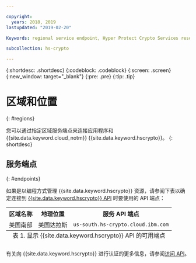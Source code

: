 ```yaml
---

copyright:
  years: 2018, 2019
lastupdated: "2019-02-20"

Keywords: regional service endpoint, Hyper Protect Crypto Services resources, API endpoints

subcollection: hs-crypto

---
```


{:shortdesc: .shortdesc}
{:codeblock: .codeblock}
{:screen: .screen}
{:new_window: target="_blank"}
{:pre: .pre}
{:tip: .tip}

# 区域和位置
{: #regions}

您可以通过指定区域服务端点来连接应用程序和 {{site.data.keyword.cloud_notm}} {{site.data.keyword.hscrypto}}。
{: shortdesc}

<!-- ## Available regions
{: #available-regions}

{{site.data.keyword.hscrypto}} is available in the following regions and locations: -->


## 服务端点
{: #endpoints}

如果是以编程方式管理 {{site.data.keyword.hscrypto}} 资源，请参阅下表以确定连接到 [{{site.data.keyword.hscrypto}} API](https://{DomainName}/apidocs/hs-crypto) 时要使用的 API 端点：

<table>
    <tr>
        <th>区域名称</th>
        <th>地理位置
</th>
        <th>服务 API 端点</th>
    </tr>
  <!--
    <tr>
        <td>Germany</td>
        <td>Frankfurt, Germany</td>
        <td>
            <code></code>
        </td>
    </tr>
    <tr>
        <td>Sydney</td>
        <td>Sydney, Australia</td>
        <td>
            <code></code>
        </td>
    </tr>
    <tr>
        <td>United Kingdom</td>
        <td>London, England</td>
        <td>
            <code></code>
        </td>
    </tr>
    <tr>
        <td>US East</td>
        <td>Washington D.C., US</td>
        <td>
            <code></code>
        </td>
    </tr> -->
    <tr>
        <td>美国南部</td>
        <td>美国达拉斯</td>
        <td>
            <code>us-south.hs-crypto.cloud.ibm.com</code>
        </td>
    </tr>
    <caption style="caption-side:bottom;">表 1. 显示 {{site.data.keyword.hscrypto}} API 的可用端点</caption>
</table>

<!--For {{site.data.keyword.hscrypto}} service instances that exist within a Cloud Foundry org or space, use the legacy `https://ibm-key-protect.edge.bluemix.net` endpoint to interact with the {{site.data.keyword.keymanagementserviceshort}} API.
{: tip}-->

有关向 {{site.data.keyword.hscrypto}} 进行认证的更多信息，请参阅[访问 API](/docs/services/hs-crypto/access-api.html)。
